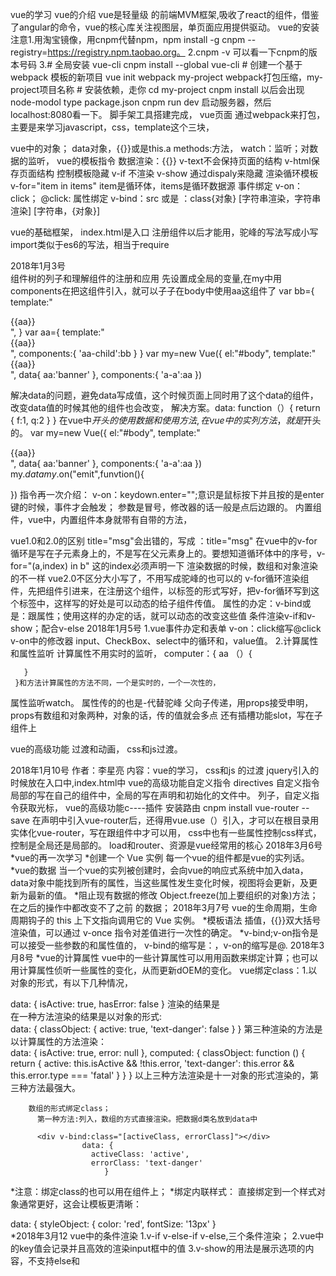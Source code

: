    vue的学习
   vue的介绍
vue是轻量级 的前端MVM框架,吸收了react的组件，借鉴了angular的命令，vue的核心库关注视图层，单页面应用提供驱动。
vue的安装
   注意1.用淘宝镜像，用cnpm代替npm，npm install -g cnpm --registry=https://registry.npm.taobao.org。
    2.cnpm -v 可以看一下cnpm的版本号码
    3.# 全局安装 vue-cli
		cnpm install --global vue-cli
		# 创建一个基于 webpack 模板的新项目
		vue init webpack my-project
		webpack打包压缩，my-project项目名称
		# 安装依赖，走你
		cd my-project
		cnpm install  以后会出现node-modol
		type package.json
		cnpm run dev  启动服务器，然后localhost:8080看一下。
脚手架工具搭建完成，
vue页面
   通过webpack来打包，主要是来学习javascript，css，template这个三块，
   
vue中的对象；
  data对象，{{}}或是this.a
  methods:方法，
  watch：监听；对数据的监听，
vue的模板指令
 数据渲染：{{}} v-text不会保持页面的结构     v-html保存页面结构
 控制模板隐藏
   v-if 不渲染
   v-show  通过dispaly来隐藏
 渲染循环模板
   v-for="item in items"
   item是循环体，items是循环数据源
 事件绑定
   v-on：click；
   @click:
 属性绑定
   v-bind：src
        或是 ：class{对象} [字符串渲染，字符串渲染] [字符串，{对象}]
        
 vue的基础框架，
   index.html是入口
   注册组件以后才能用，驼峰的写法写成小写
   import类似于es6的写法，相当于require
 
 2018年1月3号     
   组件树的列子和理解组件的注册和应用
   先设置成全局的变量,在my中用components在把这组件引入，就可以子子在body中使用aa这组件了
   var bb={
      template:"<div>{{aa}}<div>",
     }
   var aa={
      template:"<div>{{aa}}<div>",
       components:{
           'aa-child':bb
         }
     }
   var my=new Vue({
          el:"#body",
          template:"<div>{{aa}}<div>",
          data{
            aa:'banner'
          },
          components:{
            'a-a':aa
         })
 
 解决data的问题，避免data写成值，这个时候页面上同时用了这个data的组件，改变data值的时候其他的组件也会改变，
 解决方案。data: function（）{
			     return {
			        f:1,
			        q:2
			       }
			     }
 在vue中$开头的使用数据和使用方法,在vue中的实列方法，就是$开头的。
 var my=new Vue({
          el:"#body",
          template:"<div>{{aa}}<div>",
          data{
            aa:'banner'
          },
          components:{
            'a-a':aa
         })
 my.$data
 my.$on("emit",funvtion(){
 
 })
 指令再一次介绍：
 v-on：keydown.enter="";意识是鼠标按下并且按的是enter键的时候，事件才会触发；
 参数是冒号，修改器的话一般是点后边跟的。
 内置组件，vue中，<component :is=""></component>内置组件本身就带有自带的方法，
 
 vue1.0和2.0的区别
 title="msg"会出错的，写成    ：title="msg"
 在vue中的v-for循环是写在子元素身上的，不是写在父元素身上的。要想知道循环体中的序号，v-for="(a,index) in b" 这的index必须声明一下
 渲染数据的时候，数组和对象渲染的不一样
 vue2.0不区分大小写了，不用写成驼峰的也可以的
v-for循环渲染组件，先把组件引进来，在注册这个组件，以标签的形式写好，把v-for循环写到这个标签中，这样写的好处是可以动态的给子组件传值。
 属性的办定：v-bind或是：跟属性；使用这样的办定的话，就可以动态的改变这些值
 条件渲染v-if和v-show；配合v-else
 2018年1月5号
  1.vue事件办定和表单
   v-on：click缩写@click
   v-on中的修改器
   input、CheckBox、select中的循环和，value值。
  2.计算属性和属性监听
     计算属性不用实时的监听，
     computer：{
       aa （）{
       
       }
     }和方法计算属性的方法不同，一个是实时的，一个一次性的，
  属性监听watch。
  属性传的的也是-代替驼峰
     父向子传递，用props接受申明，props有数组和对象两种，对象的话，传的值就会多点
    还有插槽功能slot，写在子组件上
    
vue的高级功能
   过渡和动画， 
 css和js过渡。
 
 2018年1月10号
作者：李星亮
内容：vue的学习，
css和js 的过渡
jquery引入的时候放在入口中,index.html中
vue的高级功能自定义指令
directives
自定义指令局部的写在自己的组件中，全局的写在声明和初始化的文件中。
列子，自定义指令获取光标，
vue的高级功能c----插件
安装路由
cnpm install vue-router --save
在声明中引入vue-router后，还得用vue.use（）引入，才可以在根目录用
实体化vue-router，写在跟组件中才可以用，
css中也有一些属性控制css样式，控制是全局还是局部的。
load和router、资源是vue经常用的核心
    2018年3月6号
 *vue的再一次学习
   *创建一个 Vue 实例
          每一个vue的组件都是vue的实列话。
   *vue的数据
        当一个vue的实列被创建时，会向vue的响应式系统中加入data，data对象中能找到所有的属性，当这些属性发生变化时候，视图将会更新，及更新为最新的值。
   *阻止现有数据的修改
    Object.freeze(加上要组织的对象)方法；在之后的操作中都改变不了之前 的数据；
    2018年3月7号
    vue的生命周期，生命周期钩子的 this 上下文指向调用它的 Vue 实例。
  *模板语法
       插值，{{}}双大括号渲染值，可以通过 v-once 指令对差值进行一次性的确定。
   *v-bind;v-on指令是可以接受一些参数的和属性值的，
    v-bind的缩写是：，v-on的缩写是@.
    2018年3月8号
   *vue的计算属性
    vue中的一些计算属性可以用用函数来绑定计算；也可以用计算属性侦听一些属性的变化，从而更新dOEM的变化。
    vue绑定class：1.以对象的形式，有以下几种情况，
                  <div class="static"
                        v-bind:class="{ active: isActive, 'text-danger': hasError }">
                  </div>
                  data: {
					  isActive: true,
					  hasError: false
					}
				   渲染的结果是<div class="static active"></div>
				  在一种方法渲染的结果是以对象的形式:
				  <div v-bind:class="classObject"></div>
						data: {
						  classObject: {
						    active: true,
						    'text-danger': false
						  }
						}
				 第三种渲染的方法是以计算属性的方法渲染：
				  <div v-bind:class="classObject"></div>
						data: {
						  isActive: true,
						  error: null
						},
						computed: {
						  classObject: function () {
						    return {
						      active: this.isActive && !this.error,
						      'text-danger': this.error && this.error.type === 'fatal'
						    }
						  }
						}
				   以上三种方法渲染是十一对象的形式渲染的，第三种方法最强大。
				   
		数组的形式绑定class；
		  第一种方法:列入，数组的方式直接渲染。把数据d类名放到data中
		  
		  <div v-bind:class="[activeClass, errorClass]"></div>
					data: {
					  activeClass: 'active',
					  errorClass: 'text-danger'
					     }
   *注意：绑定class的也可以用在组件上；
   *绑定内联样式：
     直接绑定到一个样式对象通常更好，这会让模板更清晰：
	<div v-bind:style="styleObject"></div>
	   data: {
		    styleObject: {
		       color: 'red',
		       fontSize: '13px'
		      }  
   *2018年3月12
       vue中的条件渲染
         1.v-if v-else-if v-else,三个条件渲染；
         2.vue中的key值会记录并且高效的渲染input框中的值
         3.v-show的用法是展示选项的内容，不支持else和<template>；
         v-show和v-if的区别：
                     一般来说，v-if 有更高的切换开销，而 v-show 有更高的初始渲染开销。因此，如果需要非常频繁地切换， 
                     则使用 v-show 较好；如果在运行时条件很少改变，则使用 v-if 较好。
         v-if和v-for的区别；
                同时使用时，v-for比v-if有更好的优先级；
        vue中的列表渲染
          v-for="item of items"中的of可以用in替代，并且渲染的时候还可以用index值
                 也可以用v-for中的item来迭代和渲染所要渲染的数据，也可以用（item，key）用key值来提供键值。
        *总结：
           <div v-for="(value, key, index) in object"></div>v-for中可以传三个值。
        vue中的数据更新检测
        
      vue的事件处理
        1.v-on监听dom事件，并在触发的时候，执行一些javascript；
                 事件处理的方法，也可以在v-on上办定一个方法，也可以直接调用；
        2.事件的修饰符，可以用一些修饰符来阻止事件的发生 ，修饰符是由点开头的在指令之后的，例如;修饰符是由点开头的;
        3.vue中的修饰符号有，点击事件只触发一次的修饰符，.once;
        4.v-model与表单事件办定，在v-model和input绑定的同时，可以将数据渲染到dom上；
   *2018年3月14号
        组件
        1.创建vue的实例：
          new vue（{
             el："#app",
          }）
        2.注册一个全局组件，可以使用这个方法：
          Vue.component('my-component', {
			  // 选项
			})
        3.注册一个局部组件，注意不是每个组件都有必要写成一个全局的组件，
          Vue.components('my-component', {
			  // 选项
			})
        4.DOM 模板解析注意事项 
                     使用<ul>、<ol>、<table>、<select>,把组件包裹在标签之中会获取不到，必须使用vue的特殊的属性is和写，列入：
                     <table>
						  <tr is="my-row"></tr>
					 </table>
       5.data必须是函数，如果是是三个相同的组件用的是一个data的话，这个时候，data就会被感染，
       6.组件之间的组合，父组件通过 prop 给子组件下发数据，子组件通过事件给父组件发送消息
       7.使用 Prop 传递数据；注意的是，在子组件中需要声明一下prop，然后像data一样把数据传递过去；
       8.动态的prop，可以使用v-bind来动态的绑定父组件的动态，
       9.面量语法 vs 动态语法，注意传递数值的时候，不能的当纯传递一个值，用v-bind的传递的话才是传递的那个值，而前者是传递的是一个字符。
       10.在根组件上对原声 的事件一个监听，v-on.native;
       11.非父子间的组件的通信，在vue文档中有一种解决的办法，
   2018年3月19号
            过渡和动画
        1.常用的过渡一般是css过渡，推荐对于仅使用 JavaScript 过渡的元素添加 v-bind:css="false"，Vue 会跳过 CSS 的检测。这也可以避免过渡过程中 CSS 的影响
       生产环境的部署
        
 //腾讯课堂的总结      
       vue的文档
                1.实列话vue对象的时候，vue中的v一定是大写，否则会报错；
                2.在html中调用methods时候用传入的值是字符串的形式，直接传入值的话会报错的；
                3.绑定属性用v-bind，有时候需要插入一个标签的时候用v-html来绑定；
             第五课 事件      
                    总结：点击事件，双击事件，鼠标事件，绑定事件的两种放法，
                  1.@：click错误的写法，@click正确的写法。
                  2.双击事件要注意的是v-on:dblclick；
              第六课 事件中的修饰符
                     总结：阻止一些事件的发生，vue中有一些特殊的修饰符；
               第七课 键盘事件以及键值修饰符；
                      总结：键盘的一些事件，keyup.enter按住anter键的时候才会触发这个方法；
               第八课  vue中的双向数据的绑定
                    总结：双向数据办定的话是有输入就有输出；
                1.有两种方法，v-model中绑定的是data中的属性；ref绑定属性的方法；
                2.双向数据绑定的一般是input，select，textarea；在这三种标签中经常出现；
               第九课   vue计算属性computed;非常中要的属性；
                    总结： 耗时，还有就是大量的搜索是会用到这个计算属性，一把就是用写在methods方法；
                                两者的不同之处就是计算属性分的非常明确，点击那个就是执行那个，而methods的方法测试点击一个所有的都会执行；
              第十课  vue动态的绑定css；
                     总结：绑定css，class后面跟的是对象，而这个对象要么事true，要么事flase；可以利用计算属性中的compClasses来给便签添加许多属性；
               第十一课  vue的指令
                     总结：v-if为假的时候，这个标签是不存在的，而且不会占位，为真的会出现；
                  v-show和v-if的区别是，一个占位一个不占位； 
              第十二课 v-for指令
                     总结：template使用这个标枪替换div，可以避免div的在页面上的多次出现；如果v-for循环的是数组中的很多对象，然后想拿这对象的里面的属性，可以
                                在循环这个对象；
              第十三课  vue中的实战demo；
                      总结：思路一定要清楚，分布来写列子；
               第十四课  实列多个 vue对象；
                      总结：在多个实列话的对象中，我们可以在其中一个实列话对象中改变其他实列话的属性；
                                 当人也可以在外边直接名字加上属性改；
               第十五课 vue初始组件的应用
                      总结 ：在组件中的data，每一次都返回，不建议在在外面建立一个公共的，这样会影响，点击一个，所有的都会改变；
            Vue.component()组件，可以方便的建立多个组件，然后在不同的位置调用；  
               第十六课  vue搭建脚手架CLI
                      总结：CLI就是vue的脚手架工具；使用loder的可以吧es6的语法变成es5的语法；
                                 进入桌面的命令行：cd %userprofile%\desktop回车后cd文件名字； 
               第十七课  介绍SRC文件流程及跟组件app
                      总结： 先index.html-----》main.js(实列话一个vue对象)---->app.vue(组件中的东西会插入根组件中)；
                                 子组件中的三大模板，模板，逻辑，样式；
               第十八课 vue组件嵌套
                      总结：组件引入的有两种方式，一是局部的组件，还就是全局的的组件的引入；
                                 局部引入组件的时候要注意，1.要引入。2.要注册。列入
             components：{"user":User}前面的user是要在根组件中引用的，后面的组User是你要注册的组件；自己写的组件的，名字不能和系统里面的标签一样；
               第十九课  组件css作用域；
                       总结： css中有个scope，这个写在style中的话，就是给对面的css加了一个标识，打开检查工具可以查找的；
               第二十课  实战demo(组件嵌套)
                       总结：组件嵌套的时候一定要注意组件实列话的时候，组件的name名字，父组件和子组件的要对应了，
               第二十一课 vue组件传值
                      总结：父组件向子组件传值的时候，在字组件中写上props，然后注意在父组件中的办定的那个值，v-bind：这个值是随便写，="这个值是写data中的数据"。当时注意在字组件
                      中写的时候，循环遍历的时候是写：v-bind：后面的值；
               第二十二课 vue传值和传应用
                       总结： 传值一般是字符串，boolean；传应用是数组和对象；
               第二十三课 事件传值子向父
                       总结：子向父传值的时候，注册一个事件，this.$emit("事件名字"，"所传的值")，在父节点中接受的时候v-on：这个名字是事件名字="起个名字（接受 的参数一定是$event）" ,
                                 接下来子父节点中写方法就可以了；      
               第二十四课  生命周期
                       总结: 从一个组件创建和销毁的一个过程就是生命周期；
               1.beforeCreate 没有创建组件的时候用这个方法，就是对data的里面的属性做一些处理
               2.created     组件创建好，当时dome没有弄好，在这个里面可获得网络的请求的接口；
                                    注意：没有“el”和template的话，生命周期都会结束；有一个就不会结束；
               3.beforeMount   虚拟的dome；
                                     注意： 在这之间的就是把模板编译完；在4执行完后，页面已经加载完了；
               4.mounted     
               5.beforeUpdate  组件子在更新之前调用的方法；
               6.updated       组件更新之后执行的方法，执行后页面已经展现出来了；
               9.beforeDestroy  销毁之前的调用；
               10.destroyed    销毁之后调用的方法；
                 第二十五课     vue的路由和http
                            总结：在vue中路由就是跳转；a便签点击就有请求，路由的不会这样；
                 1.  先进入目录，在引入路由，vue-router；
                 2.在main.js中引入路由；
                 3.使用Vue.use(VueRouter)和配置一下路由，参数是routes[{路径，跳转的组件}]，还有处理#号的问题。就是mode："history";
                 4.在实例化中在把路由rotuer写上；
                 5.在页面上跳转的时候不能用a标签，要用router-link这个双标签<router-link to="/这写的你要跳转的组件的名字">hellowoeld</router-link>
               http的总结
                 1.http://jsonplaceholder.typicode.com/地址
                 2.先引入Vue-resource安装上
                 3.在引入在使用； created(){
										this.$http.get("http://jsonplaceholder.typicode.com/users").then((data)=>{
										 this.chars=data.body;
											})
									  }
                  4.第三条是使用数据连接和渲染的一个小列子；
                     第二十六课 vue-x
                 https://ke.qq.com/user/index/index.html#cid=226569&tid=100267446&fr=2&term_id=100267446
                                 总结： vuex和vue的路由一样，也是vue的插件；
                 actions  state  Mutation在应用vue的时候要注意这三个点额动向；
                     第二十七课   安装json-server，来模拟后台造假数据；
               npm install json-server --save
                     第二十八课  图片的映射；
                     第二十九课  组件的总结：
                                     在写单选还是多选的组件上的遇到的问题；1.初始值的设置，2.效果的办定，：class="{css类名：判断的值.可能是一个方法里面传的值}"
                                           3.lodash函数的应用；  
                                           4.腾讯课堂看到第八课
 *es6的学习
        第一课：ECM的发展史
        第二课：声明变量，let和const
            1.在代码块，应用let的时候，先定义在使用，不然会报错的，没有预解析的说法。 
            2.不能重复定义变量
            3.for循环中，for循环是父级作用域，里面又有一个定义，这不算重复定义；
         const定义的变量不能修改，是常量；什么事常量，就是你已经很明确的东西了；
            1.const定义的值，之后不能修改，修改就会报错；(在一个块中不能修改值，在不同的块中可以的)
            2.es6中也有专门冻结的，Objectf.reeze("数组"，"对象")
    **解构赋值(数据交互)
            1.列如：let [a,b,c]=[1,2,3]
                       console.log(a,b,c)
            2.左右两边要保持结构一直；
             json
               let {name,age}={
                      name:"米斯特李"，
                      age:"18"
                     }
             3.结构的时候可以给默认的值
                lef [a,b,c="没有值"]=[1,2]
     **字符串模板
          ``字符串模板
                              优点：可以随意的换行；
                 `${变量的名字}`
                         关于字符串的一些东西
                             字符串查找
                str.indexOf(要找的东西) 返回 的是索引值（位置），没有找到返回的是 -1，
                str.includes(要找的东西)返回是true/false,有时候结合正则来应用。
                navigator.userAgent
                
                               判断浏览器 includes
                              字符串是否以谁开头
                str.startsWith(检测的值)   可以用来检测地址
                str.endsWith(检测的值)     可以用来检测后堆名字png jpg...
                str.repeat(重复的次数)      可以用来重复东西
                              填充字符串
                str.padStart(整个字符串的长度，填充的东西)  往前填充；
                str.padEnd(整个字符串的长度，填充的东西)  往后填充；
                
      ** 函数的变化
           1.  默认参数
	           function show({x=0,y=0}={}){
	             console.log(x,y)
	            }
	            show();
           2.函数的参数被定义了，不能在使用let const的声明；否则会报错的；
             function show(a=18){
                 let a=20；
	             console.log(a)
	            }
	            show();
           3.扩展运算符，三个点 ...  '可以把字符串变数组，还有就是把数组变成字符串'  当剩余参数的时候，放在最后；
                                 三个点也可以复制数组
                let a=[1,2,3]
                let b=[...a]; es6的用法 
                let c=Array.from(a) es5的复制数组；
                
           
           4.箭头函数
                ()=>箭头这边是return出来要写的；
                ()=>{
                                                    写语句
                     return
                 }
                                    注意：  this的问题，定义函数所在的对象，不在是运行环境所在的对象；
                                                  箭头函数中没有arguments，用`...`代替；
                                                  箭头函数不能当构造函数；
               
                
                
               
       
         
            
